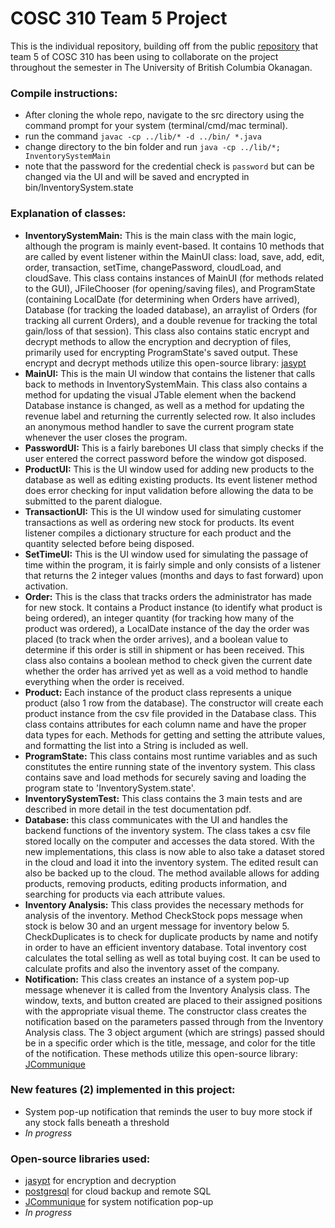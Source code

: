 # COSC 310 Team 5 Project

This is the individual repository, building off from the public [repository](https://github.com/COSC-310-T5/Project) that team 5 of COSC 310 has been using to collaborate on the project throughout the semester in The University of British Columbia Okanagan.

### Compile instructions:

 - After cloning the whole repo, navigate to the src directory using the command prompt for your system (terminal/cmd/mac terminal).
 - run the command `javac -cp ../lib/* -d ../bin/ *.java`
 - change directory to the bin folder and run `java -cp ../lib/*; InventorySystemMain`
 - note that the password for the credential check is `password` but can be changed via the UI and will be saved and encrypted in bin/InventorySystem.state

### Explanation of classes:

 - **InventorySystemMain:** This is the main class with the main logic, although the program is mainly event-based. It contains 10 methods that are called by event listener within the MainUI class: load, save, add, edit, order, transaction, setTime, changePassword, cloudLoad, and cloudSave. This class contains  instances of MainUI (for methods related to the GUI), JFileChooser (for opening/saving files), and ProgramState (containing LocalDate (for determining when Orders have arrived), Database (for tracking the loaded database), an arraylist of Orders (for tracking all current Orders), and a double revenue for tracking the total gain/loss of that session). This class also contains static encrypt and decrypt methods to allow the encryption and decryption of files, primarily used for encrypting ProgramState's saved output. These encrypt and decrypt methods utilize this open-source library: [jasypt](https://github.com/jasypt/jasypt)
 - **MainUI:** This is the main UI window that contains the listener that calls back to methods in InventorySystemMain. This class also contains a method for updating the visual JTable element when the backend Database instance is changed, as well as a method for updating the revenue label and returning the currently selected row. It also includes an anonymous method handler to save the current program state whenever the user closes the program.
 - **PasswordUI:** This is a fairly barebones UI class that simply checks if the user entered the correct password before the window got disposed.
 - **ProductUI:** This is the UI window used for adding new products to the database as well as editing existing products. Its event listener method does error checking for input validation before allowing the data to be submitted to the parent dialogue.
 - **TransactionUI:** This is the UI window used for simulating customer transactions as well as ordering new stock for products. Its event listener compiles a dictionary structure for each product and the quantity selected before being disposed.
 - **SetTimeUI:** This is the UI window used for simulating the passage of time within the program, it is fairly simple and only consists of a listener that returns the 2 integer values (months and days to fast forward) upon activation.
 - **Order:** This is the class that tracks orders the administrator has made for new stock. It contains a Product instance (to identify what product is being ordered), an integer quantity (for tracking how many of the product was ordered), a LocalDate instance of the day the order was placed (to track when the order arrives), and a boolean value to determine if this order is still in shipment or has been received. This class also contains a boolean method to check given the current date whether the order has arrived yet as well as a void method to handle everything when the order is received.
 - **Product:** Each instance of the product class represents a unique product (also 1 row from the database). The constructor will create each product instance from the csv file provided in the Database class. This class contains attributes for each column name and have the proper data types for each. Methods for getting and setting the attribute values, and formatting the list into a String is included as well.
 - **ProgramState:** This class contains most runtime variables and as such constitutes the entire running state of the inventory system. This class contains save and load methods for securely saving and loading the program state to 'InventorySystem.state'.
 - **InventorySystemTest:** This class contains the 3 main tests and are described in more detail in the test documentation pdf.
 - **Database:** this class communicates with the UI and handles the backend functions of the inventory system. The class takes a csv file stored locally on the computer and accesses the data stored. With the new implementations, this class is now able to also take a dataset stored in the cloud and load it into the inventory system. The edited result can also be backed up to the cloud. The method available allows for adding products, removing products, editing products information, and searching for products via each attribute values.
- **Inventory Analysis:** This class provides the necessary methods for analysis of the inventory. Method CheckStock pops message when stock is below 30 and an urgent message for inventory below 5. CheckDuplicates is to check for duplicate products by name and notify in order to have an efficient inventory database. Total inventory cost calculates the total selling as well as total buying cost. It can be used to calculate profits and also the inventory asset of the company.
- **Notification:** This class creates an instance of a system pop-up message whenever it is called from the Inventory Analysis class. The window, texts, and button created are placed to their assigned positions with the appropriate visual theme. The constructor class creates the notification based on the parameters passed through from the Inventory Analysis class. The 3 object argument (which are strings) passed should be in a specific order which is the title, message, and color for the title of the notification. These methods utilize this open-source library: [JCommunique](https://github.com/spfrommer/JCommunique)

### New features (2) implemented in this project:

 - System pop-up notification that reminds the user to buy more stock if any stock falls beneath a threshold
 - *In progress*

### Open-source libraries used:

 - [jasypt](https://github.com/jasypt/jasypt) for encryption and decryption
 - [postgresql](https://jdbc.postgresql.org/) for cloud backup and remote SQL
 - [JCommunique](https://github.com/spfrommer/JCommunique) for system notification pop-up
 - *In progress*
